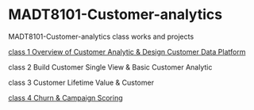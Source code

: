 # MADT8101-Customer-analytics
MADT8101-Customer-analytics class works and projects


[class 1 Overview of Customer Analytic & Design Customer Data Platform](https://github.com/khemthung/MADT8101-Customer-analytics/tree/main/Homework%2001%20-%20Analysis%20of%20customer%20behaviors)


class 2 Build Customer Single View & Basic Customer Analytic

class 3 Customer Lifetime Value & Customer

[class 4 Churn & Campaign Scoring](https://github.com/khemthung/MADT8101-Customer-analytics/tree/main/Homework%204%20-%20Churn%20%26%20Campaign%20Scoring)

